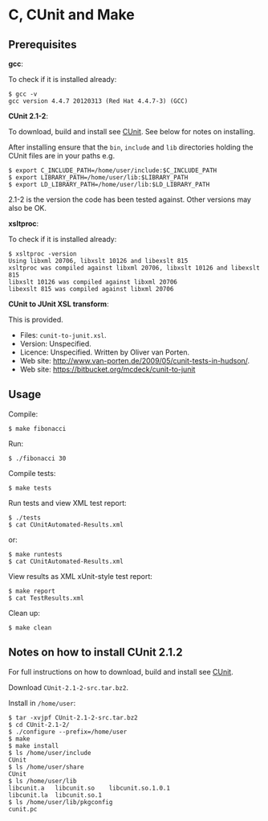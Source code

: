 C, CUnit and Make
=================

Prerequisites
-------------

**gcc**:

To check if it is installed already:

    $ gcc -v
    gcc version 4.4.7 20120313 (Red Hat 4.4.7-3) (GCC) 

**CUnit 2.1-2**:

To download, build and install see
[CUnit](http://cunit.sourceforge.net/). See below for notes on
installing. 

After installing ensure that the `bin`, `include` and `lib`
directories holding the CUnit files are in your paths e.g.

    $ export C_INCLUDE_PATH=/home/user/include:$C_INCLUDE_PATH
    $ export LIBRARY_PATH=/home/user/lib:$LIBRARY_PATH
    $ export LD_LIBRARY_PATH=/home/user/lib:$LD_LIBRARY_PATH

2.1-2 is the version the code has been tested against. Other versions
may also be OK.

**xsltproc**:

To check if it is installed already:

    $ xsltproc -version
    Using libxml 20706, libxslt 10126 and libexslt 815
    xsltproc was compiled against libxml 20706, libxslt 10126 and libexslt 815
    libxslt 10126 was compiled against libxml 20706
    libexslt 815 was compiled against libxml 20706

**CUnit to JUnit XSL transform**:

This is provided.

* Files: `cunit-to-junit.xsl`.
* Version: Unspecified.
* Licence: Unspecified. Written by Oliver van Porten.
* Web site: http://www.van-porten.de/2009/05/cunit-tests-in-hudson/. 
* Web site: https://bitbucket.org/mcdeck/cunit-to-junit

Usage
-----

Compile:

    $ make fibonacci

Run:

    $ ./fibonacci 30

Compile tests:

    $ make tests

Run tests and view XML test report:

    $ ./tests
    $ cat CUnitAutomated-Results.xml 

or:

    $ make runtests
    $ cat CUnitAutomated-Results.xml 


View results as XML xUnit-style test report:

    $ make report
    $ cat TestResults.xml

Clean up:

    $ make clean

Notes on how to install CUnit 2.1.2
-----------------------------------

For full instructions on how to download, build and install see
[CUnit](http://cunit.sourceforge.net/).

Download `CUnit-2.1-2-src.tar.bz2`.

Install in `/home/user`:

    $ tar -xvjpf CUnit-2.1-2-src.tar.bz2  
    $ cd CUnit-2.1-2/
    $ ./configure --prefix=/home/user
    $ make
    $ make install
    $ ls /home/user/include
    CUnit
    $ ls /home/user/share
    CUnit
    $ ls /home/user/lib
    libcunit.a   libcunit.so    libcunit.so.1.0.1
    libcunit.la  libcunit.so.1
    $ ls /home/user/lib/pkgconfig
    cunit.pc
